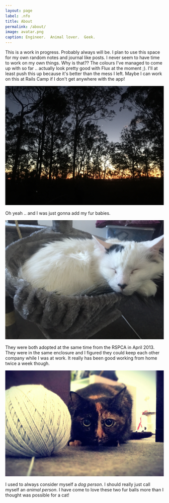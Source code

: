 ```yaml
---
layout: page
label: .nfo
title: About
permalink: /about/
image: avatar.png
caption: Engineer.  Animal lover.  Geek.
---
```

This is a work in progress.  Probably always will be.  I plan to use this space
for my own random notes and journal like posts.  I never seem to have time to
work on my own things. Why is that??  The colours I've managed to come up with
so far .. actually look pretty good with Flux at the moment ;).
I'll at least push this up because it's better than the mess I left.
Maybe I can work on this at Rails Camp if I don't get anywhere with the app!

![Mt Gravatt lookout, September 2016.](riverfire.jpg "Mt Gravatt lookout, September 2016.")
   
Oh yeah .. and I was just gonna add my fur babies.

![Luke (though Loki is more fitting)](luke.jpg "Luke (though Loki is more fitting)")

They were both adopted at the same time from the RSPCA in April 2013. They were
in the same enclosure and I figured they could keep each other company while I
was at work. It really has been good working from home twice a week though.

![Leia (aka Lei-Lei)](leia.jpg "Leia (aka Lei-Lei)")

I used to always consider myself a _dog person_. I should really just call
myself an _animal person_. I have come to love these two fur balls more than I
thought was possible for a cat!

